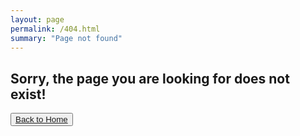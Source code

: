 ```yaml
---
layout: page
permalink: /404.html
summary: "Page not found"
---
```

<h2> Sorry, the page you are looking for does not exist! </h2>

<button class="btn btn-lg btn-default"><a href="/">Back to Home</a></button>